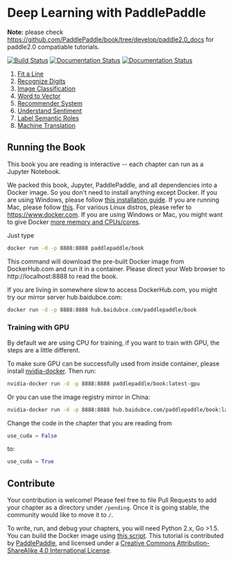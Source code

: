 # Deep Learning with PaddlePaddle

**Note:** please check https://github.com/PaddlePaddle/book/tree/develop/paddle2.0_docs for paddle2.0 compatiable tutorials.

[![Build Status](https://travis-ci.org/PaddlePaddle/book.svg?branch=develop)](https://travis-ci.org/PaddlePaddle/book)
[![Documentation Status](https://img.shields.io/badge/docs-latest-brightgreen.svg?style=flat)](https://github.com/PaddlePaddle/book/blob/develop/README.md)
[![Documentation Status](https://img.shields.io/badge/中文文档-最新-brightgreen.svg)](https://github.com/PaddlePaddle/book/blob/develop/README.cn.md)

1. [Fit a Line](https://www.paddlepaddle.org.cn/documentation/docs/en/develop/beginners_guide/basics/fit_a_line/README.html)
1. [Recognize Digits](https://www.paddlepaddle.org.cn/documentation/docs/en/develop/beginners_guide/basics/recognize_digits/README.html)
1. [Image Classification](https://www.paddlepaddle.org.cn/documentation/docs/en/develop/beginners_guide/basics/image_classification/index_en.html)
1. [Word to Vector](https://www.paddlepaddle.org.cn/documentation/docs/en/develop/beginners_guide/basics/word2vec/index_en.html)
1. [Recommender System](https://www.paddlepaddle.org.cn/documentation/docs/en/develop/beginners_guide/basics/recommender_system/index_en.html)
1. [Understand Sentiment](https://www.paddlepaddle.org.cn/documentation/docs/en/develop/beginners_guide/basics/understand_sentiment/index_en.html)
1. [Label Semantic Roles](https://www.paddlepaddle.org.cn/documentation/docs/en/develop/beginners_guide/basics/label_semantic_roles/index_en.html)
1. [Machine Translation](https://www.paddlepaddle.org.cn/documentation/docs/en/develop/beginners_guide/basics/machine_translation/index_en.html)

## Running the Book

This book you are reading is interactive -- each chapter can run as a Jupyter Notebook.

We packed this book, Jupyter, PaddlePaddle, and all dependencies into a Docker image. So you don't need to install anything except Docker. If you are using Windows, please follow [this installation guide](https://www.docker.com/docker-windows).  If you are running Mac, please follow [this](https://www.docker.com/docker-mac). For various Linux distros, please refer to https://www.docker.com.  If you are using Windows or Mac, you might want to give Docker [more memory and CPUs/cores](http://stackoverflow.com/a/39720010/724872).

Just type

```bash
docker run -d -p 8888:8888 paddlepaddle/book

```

This command will download the pre-built Docker image from DockerHub.com and run it in a container.  Please direct your Web browser to http://localhost:8888 to read the book.

If you are living in somewhere slow to access DockerHub.com, you might try our mirror server hub.baidubce.com:

```bash
docker run -d -p 8888:8888 hub.baidubce.com/paddlepaddle/book

```

### Training with GPU

By default we are using CPU for training, if you want to train with GPU, the steps are a little different.

To make sure GPU can be successfully used from inside container, please install [nvidia-docker](https://github.com/NVIDIA/nvidia-docker). Then run:

```bash
nvidia-docker run -d -p 8888:8888 paddlepaddle/book:latest-gpu

```

Or you can use the image registry mirror in China:

```bash
nvidia-docker run -d -p 8888:8888 hub.baidubce.com/paddlepaddle/book:latest-gpu

```

Change the code in the chapter that you are reading from
```python
use_cuda = False
```

to:
```python
use_cuda = True
```


## Contribute

Your contribution is welcome!  Please feel free to file Pull Requests to add your chapter as a directory under `/pending`. Once it is going stable, the community would like to move it to `/`.

To write, run, and debug your chapters, you will need Python 2.x, Go >1.5. You can build the Docker image using [this script](https://github.com/PaddlePaddle/book/blob/develop/.tools/convert-markdown-into-ipynb-and-test.sh).
This tutorial is contributed by <a xmlns:cc="http://creativecommons.org/ns#" href="http://www.paddlepaddle.org/" property="cc:attributionName" rel="cc:attributionURL">PaddlePaddle</a>, and licensed under a <a rel="license" href="http://creativecommons.org/licenses/by-sa/4.0/">Creative Commons Attribution-ShareAlike 4.0 International License</a>.
